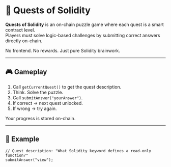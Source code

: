 # 🧩 Quests of Solidity     
     
**Quests of Solidity** is an on-chain puzzle game where each quest is a smart contract level.     
Players must solve logic-based challenges by submitting correct answers directly on-chain.  
        
No frontend. No rewards. Just pure Solidity brainwork.    
     
---      
      
## 🎮 Gameplay  
    
1. Call `getCurrentQuest()` to get the quest description.    
2. Think. Solve the puzzle.  
3. Call `submitAnswer("yourAnswer")`.    
4. If correct → next quest unlocked.   
5. If wrong → try again.  
    
Your progress is stored on-chain.   
  
---    
   
## 🔐 Example
  
```solidity  
// Quest description: "What Solidity keyword defines a read-only function?"
submitAnswer("view");
